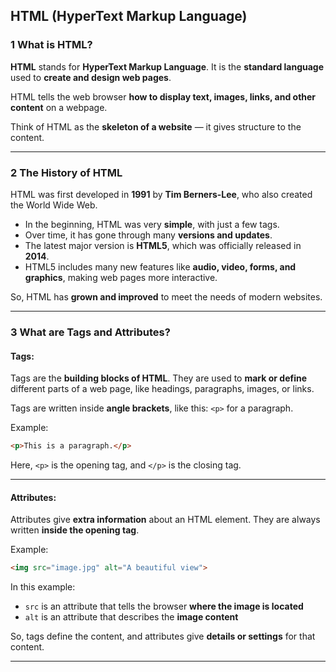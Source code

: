 ## HTML (HyperText Markup Language)

### **1 What is HTML?**

**HTML** stands for **HyperText Markup Language**.
It is the **standard language** used to **create and design web pages**.

HTML tells the web browser **how to display text, images, links, and other content** on a webpage.

Think of HTML as the **skeleton of a website** — it gives structure to the content.

---

### **2 The History of HTML**

HTML was first developed in **1991** by **Tim Berners-Lee**, who also created the World Wide Web.

* In the beginning, HTML was very **simple**, with just a few tags.
* Over time, it has gone through many **versions and updates**.
* The latest major version is **HTML5**, which was officially released in **2014**.
* HTML5 includes many new features like **audio, video, forms, and graphics**, making web pages more interactive.

So, HTML has **grown and improved** to meet the needs of modern websites.

---

### **3 What are Tags and Attributes?**

#### **Tags:**

Tags are the **building blocks of HTML**.
They are used to **mark or define** different parts of a web page, like headings, paragraphs, images, or links.

Tags are written inside **angle brackets**, like this: `<p>` for a paragraph.

Example:

```html
<p>This is a paragraph.</p>
```

Here, `<p>` is the opening tag, and `</p>` is the closing tag.

---

#### **Attributes:**

Attributes give **extra information** about an HTML element.
They are always written **inside the opening tag**.

Example:

```html
<img src="image.jpg" alt="A beautiful view">
```

In this example:

* `src` is an attribute that tells the browser **where the image is located**
* `alt` is an attribute that describes the **image content**

So, tags define the content, and attributes give **details or settings** for that content.

---

